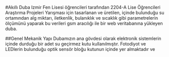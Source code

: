 #Akıllı Duba
Izmir Fen Lisesi öğrencileri tarafından 2204-A Lise Öğrencileri Araştırma Projeleri Yarışması için tasarlanan ve üretilen, içinde bulunduğu su ortamından
alg miktarı, iletkenlik, bulanıklık ve sıcaklık gibi parametrelerin ölçümünü yaparak bu verileri gsm aracılığı ile bir web veritabanına yükleyen duba.

##Genel Mekanik Yapı
Dubamızın ana gövdesi olarak elektronik sistemlerin içinde durduğu bir adet su geçirmez kutu kullanılmıştır. Fotodiyot ve LEDlerin bulunduğu optik sensör
bloğu kutunun içinde yer almaktadır ve 
